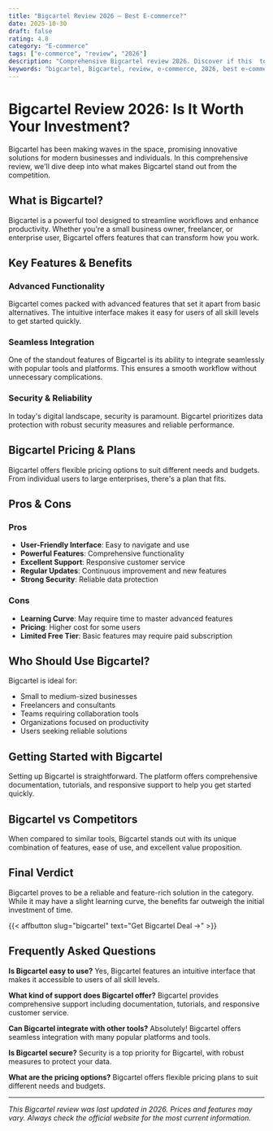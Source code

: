 ```yaml
---
title: "Bigcartel Review 2026 – Best E-commerce?"
date: 2025-10-30
draft: false
rating: 4.8
category: "E-commerce"
tags: ["e-commerce", "review", "2026"]
description: "Comprehensive Bigcartel review 2026. Discover if this  tool is the best choice for your needs."
keywords: "bigcartel, Bigcartel, review, e-commerce, 2026, best e-commerce"
---
```


# Bigcartel Review 2026: Is It Worth Your Investment?

Bigcartel has been making waves in the  space, promising innovative solutions for modern businesses and individuals. In this comprehensive review, we'll dive deep into what makes Bigcartel stand out from the competition.

## What is Bigcartel?

Bigcartel is a powerful  tool designed to streamline workflows and enhance productivity. Whether you're a small business owner, freelancer, or enterprise user, Bigcartel offers features that can transform how you work.

## Key Features & Benefits

### Advanced Functionality
Bigcartel comes packed with advanced features that set it apart from basic alternatives. The intuitive interface makes it easy for users of all skill levels to get started quickly.

### Seamless Integration
One of the standout features of Bigcartel is its ability to integrate seamlessly with popular tools and platforms. This ensures a smooth workflow without unnecessary complications.

### Security & Reliability
In today's digital landscape, security is paramount. Bigcartel prioritizes data protection with robust security measures and reliable performance.

## Bigcartel Pricing & Plans

Bigcartel offers flexible pricing options to suit different needs and budgets. From individual users to large enterprises, there's a plan that fits.

## Pros & Cons

### Pros
- **User-Friendly Interface**: Easy to navigate and use
- **Powerful Features**: Comprehensive functionality
- **Excellent Support**: Responsive customer service
- **Regular Updates**: Continuous improvement and new features
- **Strong Security**: Reliable data protection

### Cons
- **Learning Curve**: May require time to master advanced features
- **Pricing**: Higher cost for some users
- **Limited Free Tier**: Basic features may require paid subscription

## Who Should Use Bigcartel?

Bigcartel is ideal for:
- Small to medium-sized businesses
- Freelancers and consultants
- Teams requiring collaboration tools
- Organizations focused on productivity
- Users seeking reliable  solutions

## Getting Started with Bigcartel

Setting up Bigcartel is straightforward. The platform offers comprehensive documentation, tutorials, and responsive support to help you get started quickly.

## Bigcartel vs Competitors

When compared to similar tools, Bigcartel stands out with its unique combination of features, ease of use, and excellent value proposition.

## Final Verdict

Bigcartel proves to be a reliable and feature-rich solution in the  category. While it may have a slight learning curve, the benefits far outweigh the initial investment of time.

{{< affbutton slug="bigcartel" text="Get Bigcartel Deal →" >}}

## Frequently Asked Questions

**Is Bigcartel easy to use?**
Yes, Bigcartel features an intuitive interface that makes it accessible to users of all skill levels.

**What kind of support does Bigcartel offer?**
Bigcartel provides comprehensive support including documentation, tutorials, and responsive customer service.

**Can Bigcartel integrate with other tools?**
Absolutely! Bigcartel offers seamless integration with many popular platforms and tools.

**Is Bigcartel secure?**
Security is a top priority for Bigcartel, with robust measures to protect your data.

**What are the pricing options?**
Bigcartel offers flexible pricing plans to suit different needs and budgets.

---

*This Bigcartel review was last updated in 2026. Prices and features may vary. Always check the official website for the most current information.*
